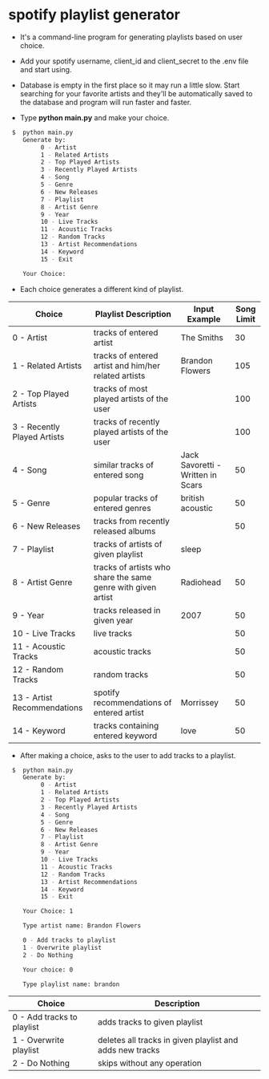 # spotify playlist generator

- It's a command-line program for generating playlists based on user choice.

- Add your spotify username, client_id and client_secret to the .env file and start using.

- Database is empty in the first place so it may run a little slow. Start searching for your favorite artists and they'll be automatically saved to the database and program will run faster and faster.

- Type **python main.py** and make your choice.
```sh
 $  python main.py
    Generate by:
         0 - Artist
         1 - Related Artists
         2 - Top Played Artists
         3 - Recently Played Artists
         4 - Song
         5 - Genre
         6 - New Releases
         7 - Playlist
         8 - Artist Genre
         9 - Year
         10 - Live Tracks
         11 - Acoustic Tracks
         12 - Random Tracks
         13 - Artist Recommendations
         14 - Keyword
         15 - Exit

    Your Choice:
```
- Each choice generates a different kind of playlist.

| Choice | Playlist Description | Input Example | Song Limit
| ------ | ------ | ------ | ------ |
| 0 - Artist | tracks of entered artist | The Smiths| 30 |
| 1 - Related Artists | tracks of entered artist and him/her related artists | Brandon Flowers| 105 |
| 2 - Top Played Artists | tracks of most played artists of the user | | 100 |
| 3 - Recently Played Artists | tracks of recently played artists of the user | | 100 |
| 4 - Song | similar tracks of entered song | Jack Savoretti - Written in Scars | 50 |
| 5 - Genre | popular tracks of entered genres | british acoustic | 50 |
| 6 - New Releases | tracks from recently released albums | | 50 |
| 7 - Playlist | tracks of artists of given playlist | sleep |
| 8 - Artist Genre | tracks of artists who share the same genre with given artist | Radiohead | 50 |
| 9 - Year | tracks released in given year | 2007 | 50 |
| 10 - Live Tracks | live tracks | | 50 |
| 11 - Acoustic Tracks | acoustic tracks | |50 |
| 12 - Random Tracks | random tracks | | 50 |
| 13 - Artist Recommendations | spotify recommendations of entered artist | Morrissey | 50 |
| 14 - Keyword | tracks containing entered keyword | love | 50 |

- After making a choice, asks to the user to add tracks to a playlist.
```sh
 $  python main.py
    Generate by:
         0 - Artist
         1 - Related Artists
         2 - Top Played Artists
         3 - Recently Played Artists
         4 - Song
         5 - Genre
         6 - New Releases
         7 - Playlist
         8 - Artist Genre
         9 - Year
         10 - Live Tracks
         11 - Acoustic Tracks
         12 - Random Tracks
         13 - Artist Recommendations
         14 - Keyword
         15 - Exit

    Your Choice: 1

    Type artist name: Brandon Flowers

    0 - Add tracks to playlist
    1 - Overwrite playlist
    2 - Do Nothing

    Your choice: 0

    Type playlist name: brandon
```

| Choice | Description |
| ------ | ------ |
| 0 - Add tracks to playlist | adds tracks to given playlist |
| 1 - Overwrite playlist | deletes all tracks in given playlist and adds new tracks |
| 2 - Do Nothing | skips without any operation |
